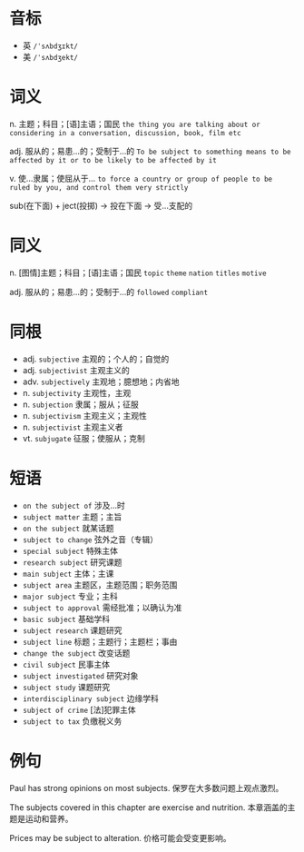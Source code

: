 # 音标

- 英 `/ˈsʌbdʒɪkt/`
- 美 `/ˈsʌbdʒekt/`

# 词义

n. 主题；科目；[语]主语；国民
`the thing you are talking about or considering in a conversation, discussion, book, film etc`

adj. 服从的；易患…的；受制于…的
`To be subject to something means to be affected by it or to be likely to be affected by it`

v. 使…隶属；使屈从于…
`to force a country or group of people to be ruled by you, and control them very strictly`



sub(在下面) + ject(投掷) → 投在下面 → 受…支配的

# 同义

n. [图情]主题；科目；[语]主语；国民
`topic` `theme` `nation` `titles` `motive`

adj. 服从的；易患…的；受制于…的
`followed` `compliant`

# 同根

- adj. `subjective` 主观的；个人的；自觉的
- adj. `subjectivist` 主观主义的
- adv. `subjectively` 主观地；臆想地；内省地
- n. `subjectivity` 主观性，主观
- n. `subjection` 隶属；服从；征服
- n. `subjectivism` 主观主义；主观性
- n. `subjectivist` 主观主义者
- vt. `subjugate` 征服；使服从；克制

# 短语

- `on the subject of` 涉及…时
- `subject matter` 主题；主旨
- `on the subject` 就某话题
- `subject to change` 弦外之音（专辑）
- `special subject` 特殊主体
- `research subject` 研究课题
- `main subject` 主体；主课
- `subject area` 主题区，主题范围；职务范围
- `major subject` 专业；主科
- `subject to approval` 需经批准；以确认为准
- `basic subject` 基础学科
- `subject research` 课题研究
- `subject line` 标题；主题行；主题栏；事由
- `change the subject` 改变话题
- `civil subject` 民事主体
- `subject investigated` 研究对象
- `subject study` 课题研究
- `interdisciplinary subject` 边缘学科
- `subject of crime` [法]犯罪主体
- `subject to tax` 负缴税义务

# 例句

Paul has strong opinions on most subjects.
保罗在大多数问题上观点激烈。

The subjects covered in this chapter are exercise and nutrition.
本章涵盖的主题是运动和营养。

Prices may be subject to alteration.
价格可能会受变更影响。


